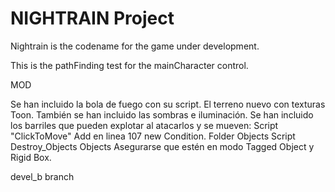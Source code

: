 NIGHTRAIN Project
=======

Nightrain is the codename for the game under development.

This is the pathFinding test for the mainCharacter control.

MOD

Se han incluido la bola de fuego con su script. 
El terreno nuevo con texturas Toon.
También se han incluido las sombras e iluminación.
Se han incluido los barriles que pueden explotar al atacarlos y se mueven:
	Script "ClickToMove" Add en linea 107 new Condition.
	Folder Objects Script Destroy_Objects
	Objects Asegurarse que estén en modo Tagged Object y Rigid Box.

devel_b branch


